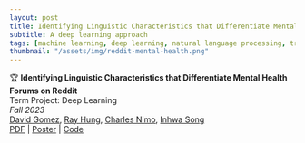 ```yaml
---
layout: post
title: Identifying Linguistic Characteristics that Differentiate Mental Health Forums on Reddit
subtitle: A deep learning approach
tags: [machine learning, deep learning, natural language processing, transformers, classification, model interpretability]
thumbnail: "/assets/img/reddit-mental-health.png"
---
```


🏆 **Identifying Linguistic Characteristics that Differentiate Mental Health Forums on Reddit** \
Term Project: Deep Learning \
*Fall 2023* \
[David Gomez](https://dbgomez94.github.io/),
[Ray Hung](https://www.linkedin.com/in/ruize-hung/?locale=en_US), 
[Charles Nimo](https://charlesnimo.me/), 
[Inhwa Song](https://greenina.notion.site/Inhwa-Song-0cb769c9a9314e358cf728c0fe3b1e74)
\
[PDF](/pdfs/reddit-mental-health-report.pdf) |
[Poster](/pdfs/reddit-mental-health-poster.pdf) |
[Code]()